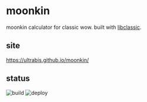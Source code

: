 # moonkin

moonkin calculator for classic wow. built with [libclassic](https://github.com/ultrabis/libclassic).

## site

https://ultrabis.github.io/moonkin/


## status

![build](https://github.com/ultrabis/moonkin/workflows/build/badge.svg) ![deploy](https://github.com/ultrabis/moonkin/workflows/deploy/badge.svg)
